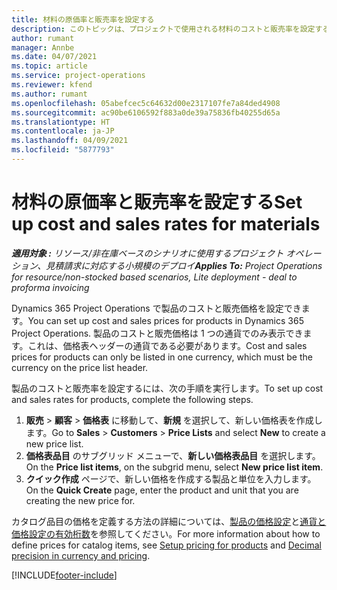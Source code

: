 ```yaml
---
title: 材料の原価率と販売率を設定する
description: このトピックは、プロジェクトで使用される材料のコストと販売率を設定する方法に関する情報を提供します。
author: rumant
manager: Annbe
ms.date: 04/07/2021
ms.topic: article
ms.service: project-operations
ms.reviewer: kfend
ms.author: rumant
ms.openlocfilehash: 05abefcec5c64632d00e2317107fe7a84ded4908
ms.sourcegitcommit: ac90be6106592f883a0de39a75836fb40255d65a
ms.translationtype: HT
ms.contentlocale: ja-JP
ms.lasthandoff: 04/09/2021
ms.locfileid: "5877793"
---
```

# <a name="set-up-cost-and-sales-rates-for-materials"></a><span data-ttu-id="bf2b5-103">材料の原価率と販売率を設定する</span><span class="sxs-lookup"><span data-stu-id="bf2b5-103">Set up cost and sales rates for materials</span></span>

<span data-ttu-id="bf2b5-104">_**適用対象 :** リソース/非在庫ベースのシナリオに使用するプロジェクト オペレーション、見積請求に対応する小規模のデプロイ_</span><span class="sxs-lookup"><span data-stu-id="bf2b5-104">_**Applies To:** Project Operations for resource/non-stocked based scenarios, Lite deployment - deal to proforma invoicing_</span></span>

<span data-ttu-id="bf2b5-105">Dynamics 365 Project Operations で製品のコストと販売価格を設定できます。</span><span class="sxs-lookup"><span data-stu-id="bf2b5-105">You can set up cost and sales prices for products in Dynamics 365 Project Operations.</span></span> <span data-ttu-id="bf2b5-106">製品のコストと販売価格は 1 つの通貨でのみ表示できます。これは、価格表ヘッダーの通貨である必要があります。</span><span class="sxs-lookup"><span data-stu-id="bf2b5-106">Cost and sales prices for products can only be listed in one currency, which must be the currency on the price list header.</span></span>

<span data-ttu-id="bf2b5-107">製品のコストと販売率を設定するには、次の手順を実行します。</span><span class="sxs-lookup"><span data-stu-id="bf2b5-107">To set up cost and sales rates for products, complete the following steps.</span></span> 

1. <span data-ttu-id="bf2b5-108">**販売** > **顧客** > **価格表** に移動して、**新規** を選択して、新しい価格表を作成します。</span><span class="sxs-lookup"><span data-stu-id="bf2b5-108">Go to **Sales** > **Customers** > **Price Lists** and select **New** to create a new price list.</span></span> 
2. <span data-ttu-id="bf2b5-109">**価格表品目** のサブグリッド メニューで、**新しい価格表品目** を選択します。</span><span class="sxs-lookup"><span data-stu-id="bf2b5-109">On the **Price list items**, on the subgrid menu, select **New price list item**.</span></span> 
3. <span data-ttu-id="bf2b5-110">**クイック作成** ページで、新しい価格を作成する製品と単位を入力します。</span><span class="sxs-lookup"><span data-stu-id="bf2b5-110">On the **Quick Create** page, enter the product and unit that you are creating the new price for.</span></span>

<span data-ttu-id="bf2b5-111">カタログ品目の価格を定義する方法の詳細については、[製品の価格設定](https://docs.microsoft.com/dynamics365/sales-enterprise/create-price-lists-price-list-items-define-pricing-products)と[通貨と価格設定の有効桁数](https://docs.microsoft.com/dynamics365/sales-enterprise/decimal-precision-currency-pricing)を参照してください。</span><span class="sxs-lookup"><span data-stu-id="bf2b5-111">For more information about how to define prices for catalog items, see [Setup pricing for products](https://docs.microsoft.com/dynamics365/sales-enterprise/create-price-lists-price-list-items-define-pricing-products) and [Decimal precision in currency and pricing](https://docs.microsoft.com/dynamics365/sales-enterprise/decimal-precision-currency-pricing).</span></span>

[!INCLUDE[footer-include](../includes/footer-banner.md)]
